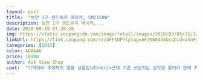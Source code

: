 ```yaml
---
layout: post 
title:  "보만 1구 샌드위치 메이커, SM1158W" 
description: 보만 1구 샌드위치 메이커, ..
date: 2020-09-19 07:20:26 
img: https://static.coupangcdn.com/image/retail/images/2020/03/05/11/1/32437885-96ed-44c8-a90a-72a6679acddf.jpg 
linkUrl: https://link.coupang.com/re/AFFSDP?lptag=AF3600438&subid=ahnPublicAsk&pageKey=1319974737&itemId=2340272065&vendorItemId=70336860103&traceid=V0-113-31db5f15cb6ca652 
categories: [1013] 
color: A6A6A6 
price: 18900 
author: Ask View Shop 
cont:  "가격대비 후회하지 않을 상품입니다<br/>근데 기존 쓰던거는 삼각형 틀이라 안에 치즈 넣음 세어 나오는 단점이 있었는데 이건  치즈가 세어 나오지 않아 오히려 좋네요<br/>다만 타이머가 없다보니 시간체크하셔서 꺼야합니다.<br/><br/>막상 있던게 없어지니 아쉬워서 검색해 보다<br/>사용방법도 쉽고 세척도 보관도 편합니다.<br/><br/>삼각형틀 헬로키티 샌드위치 메이커를 쓰다가  집에 놀러온 친구한테  선물로 줬는데<br/>싸고 디자인도 깔끔해서 샀어요<br/>어차피 2인 가족이라  한두개만 만들어 먹으니<br/>예전부터 구입하고싶었던 제품인데,이걸 사게되면 빵순이가 된다는말을 듣고 진지하게 고민하다가 결국 샀네요ㅎㅎ2구짜리로 살까 1구로 살까 하다가 그냥 1구가 더 낫겠더라구요.<br/>장점은 빨리 예열된다는점,금방 구워지더라구요.<br/>단점은 잠그는부분이 플라스틱이라 약해보여서 금방 부러질꺼같아요.<br/>또 on,off 버튼이 없어서 토스트 완성되면 잽싸게 코드를 빼놔야하는 번거로움이 있네요.<br/>분리해서 별도로 세척을 못하니 위생상 좀 걸리네요.<br/>만들때마다 깨끗하게 닦아놔야겠어요.<br/>그래도 카페에서 파는 토스트처럼 이것저것 넣고 만들어보니 잘산거같아요.<br/><br/>크기도 작고 세워서 보관할수 있어 공간을 많이 차지 하지 않아 딱 맘에 들어요<br/>하지만 가격이 이렇게 착한데 너무 많은걸 바라면 안되겠죠.<br/> 굿^^ 계란찜기도 보만에서 샀는데 너무 좋아서 또 보만제품을 구매하게 됐어요.<br/><br/>" 
---
```


